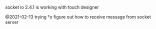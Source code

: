 socket io 2.4.1 is working with touch designer

@2021-02-13 trying †o figure out how to receive message from socket server